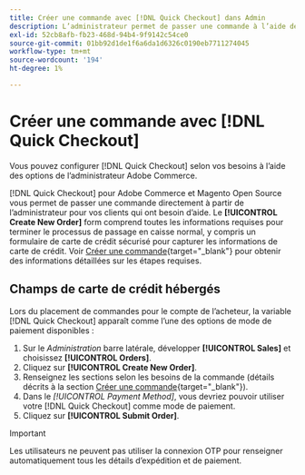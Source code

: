 ```yaml
---
title: Créer une commande avec [!DNL Quick Checkout] dans Admin
description: L’administrateur permet de passer une commande à l’aide de la fonction [!DNL Quick Checkout] directement de l’administrateur par un commerçant pour ses clients qui ont besoin d’aide.
exl-id: 52cb8afb-fb23-468d-94b4-9f9142c54ce0
source-git-commit: 01bb92d1de1f6a6da1d6326c0190eb7711274045
workflow-type: tm+mt
source-wordcount: '194'
ht-degree: 1%

---
```


# Créer une commande avec [!DNL Quick Checkout]

Vous pouvez configurer [!DNL Quick Checkout] selon vos besoins à l’aide des options de l’administrateur Adobe Commerce.

[!DNL Quick Checkout] pour Adobe Commerce et Magento Open Source vous permet de passer une commande directement à partir de l’administrateur pour vos clients qui ont besoin d’aide. Le **[!UICONTROL Create New Order]** form comprend toutes les informations requises pour terminer le processus de passage en caisse normal, y compris un formulaire de carte de crédit sécurisé pour capturer les informations de carte de crédit. Voir [Créer une commande](https://docs.magento.com/user-guide/customers/customer-account-create-order.html){target=&quot;_blank&quot;} pour obtenir des informations détaillées sur les étapes requises.

## Champs de carte de crédit hébergés

Lors du placement de commandes pour le compte de l’acheteur, la variable [!DNL Quick Checkout] apparaît comme l’une des options de mode de paiement disponibles :

1. Sur le _Administration_ barre latérale, développer **[!UICONTROL Sales]** et choisissez **[!UICONTROL Orders]**.
1. Cliquez sur **[!UICONTROL Create New Order]**.
1. Renseignez les sections selon les besoins de la commande (détails décrits à la section [Créer une commande](https://docs.magento.com/user-guide/customers/customer-account-create-order.html){target=&quot;_blank&quot;}).
1. Dans le _[!UICONTROL Payment Method]_, vous devriez pouvoir utiliser votre [!DNL Quick Checkout] comme mode de paiement.
1. Cliquez sur **[!UICONTROL Submit Order]**.

>[!IMPORTANT]
>
> Les utilisateurs ne peuvent pas utiliser la connexion OTP pour renseigner automatiquement tous les détails d’expédition et de paiement.
